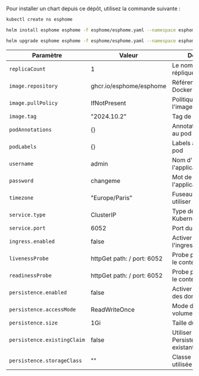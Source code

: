 Pour installer un chart depuis ce dépôt, utilisez la commande suivante :

```bash
kubectl create ns esphome
```

```bash
helm install esphome esphome -f esphome/esphome.yaml --namespace esphome
```

```bash
helm upgrade esphome esphome -f esphome/esphome.yaml --namespace esphome
```
| Paramètre                       | Valeur                           | Description                                                                 |
|---------------------------------|----------------------------------|-----------------------------------------------------------------------------|
| `replicaCount`                  | 1                                | Le nombre de répliques à déployer                                           |
| `image.repository`              | ghcr.io/esphome/esphome          | Référentiel de l'image Docker                                               |
| `image.pullPolicy`              | IfNotPresent                     | Politique de pull de l'image                                                |
| `image.tag`                     | "2024.10.2"                      | Tag de l'image Docker                                                       |
| `podAnnotations`                | {}                               | Annotations à ajouter au pod                                                |
| `podLabels`                     | {}                               | Labels à ajouter au pod                                                     |
| `username`                      | admin                            | Nom d'utilisateur de l'application                                          |
| `password`                      | changeme                         | Mot de passe de l'application                                               |
| `timezone`                      | "Europe/Paris"                   | Fuseau horaire à utiliser                                                   |
| `service.type`                  | ClusterIP                        | Type de service Kubernetes                                                  |
| `service.port`                  | 6052                             | Port du service                                                             |
| `ingress.enabled`               | false                            | Activer ou non l'ingress                                                    |
| `livenessProbe`                 | httpGet path: / port: 6052       | Probe pour vérifier si le conteneur est en vie                              |
| `readinessProbe`                | httpGet path: / port: 6052       | Probe pour vérifier si le conteneur est prêt                                |
| `persistence.enabled`           | false                            | Activer la persistance des données                                          |
| `persistence.accessMode`        | ReadWriteOnce                    | Mode d'accès au volume                                                      |
| `persistence.size`              | 1Gi                              | Taille du volume                                                            |
| `persistence.existingClaim`     | false                            | Utiliser une PersistentVolumeClaim existante                                |
| `persistence.storageClass`      | ""                               | Classe de stockage utilisée pour le volume                                  |
